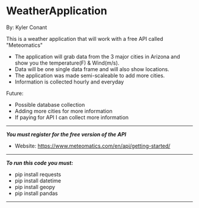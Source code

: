 # WeatherApplication

By: Kyler Conant

This is a weather application that will work with a free API called "Meteomatics" 
   - The application will grab data from the 3 major cities in Arizona and show you the temperature(F) & Wind(m/s).
   - Data will be one single data frame and will also show locations.
   - The application was made semi-scaleable to add more cities.
   - Information is collected hourly and everyday

Future:
   - Possible database collection
   - Adding more cities for more information
   - If paying for API I can collect more information

-----------------------------------------------------------------------------------
***You must register for the free version of the API***
  - Website: https://www.meteomatics.com/en/api/getting-started/

-----------------------------------------------------------------------------------
***To run this code you must:***
  - pip install requests
  - pip install datetime
  - pip install geopy
  - pip install pandas

------------------------------------------------------------------------------------
